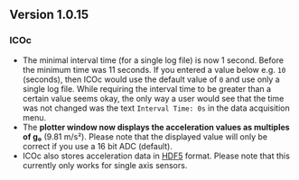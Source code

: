 ## Version 1.0.15

### ICOc

- The minimal interval time (for a single log file) is now 1 second. Before the minimum time was 11 seconds. If you entered a value below e.g. `10` (seconds), then ICOc would use the default value of `0` and use only a single log file. While requiring the interval time to be greater than a certain value seems okay, the only way a user would see that the time was not changed was the text `Interval Time: 0s` in the data acquisition menu.
- The **plotter window now displays the acceleration values as multiples of g₀** (9.81 m/s²). Please note that the displayed value will only be correct if you use a 16 bit ADC (default).
- ICOc also stores acceleration data in [HDF5](https://www.hdfgroup.org/solutions/hdf5) format. Please note that this currently only works for single axis sensors.
